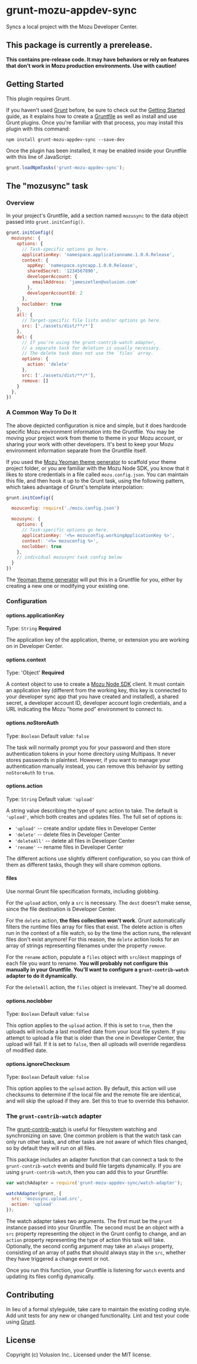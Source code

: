 # grunt-mozu-appdev-sync

Syncs a local project with the Mozu Developer Center.

## This package is currently a prerelease.
**This contains pre-release code. It may have behaviors or rely on features that don't work in Mozu production environments. Use with caution!**

## Getting Started
This plugin requires Grunt.

If you haven't used [Grunt](http://gruntjs.com/) before, be sure to check out the [Getting Started](http://gruntjs.com/getting-started) guide, as it explains how to create a [Gruntfile](http://gruntjs.com/sample-gruntfile) as well as install and use Grunt plugins. Once you're familiar with that process, you may install this plugin with this command:

```shell
npm install grunt-mozu-appdev-sync --save-dev
```

Once the plugin has been installed, it may be enabled inside your Gruntfile with this line of JavaScript:

```js
grunt.loadNpmTasks('grunt-mozu-appdev-sync');
```

## The "mozusync" task

### Overview
In your project's Gruntfile, add a section named `mozusync` to the data object passed into `grunt.initConfig()`.

```js
grunt.initConfig({
  mozusync: {
    options: {
      // Task-specific options go here.
      applicationKey: 'namespace.applicationname.1.0.0.Release',
      context: {
        appKey: 'namespace.syncapp.1.0.0.Release',
        sharedSecret: '1234567890',
        developerAccount: {
          emailAddress: 'jameszetlen@volusion.com'
        },
        developerAccountId: 2
      },
      noclobber: true
    },
    all: {
      // Target-specific file lists and/or options go here.
      src: ['./assets/dist/**/*']
    },
    del: {
      // If you're using the grunt-contrib-watch adapter,
      // a separate task for deletion is usually necessary.
      // The delete task does not use the `files` array.
      options: {
        action: 'delete'
      },
      src: ['./assets/dist/**/*'],
      remove: []
    }
  },
})
```

### A Common Way To Do It

The above depicted configuration is nice and simple, but it does hardcode specific Mozu environment information into the Gruntfile. You may be moving your project work from theme to theme in your Mozu account, or sharing your work with other developers. It's best to keep your Mozu environment information separate from the Gruntfile itself.

If you used the [Mozu Yeoman theme generator][1] to scaffold your theme project folder, or you are familiar with the Mozu Node SDK, you know that it likes to store credentials in a file called `mozu.config.json`. You can maintain this file, and then hook it up to the Grunt task, using the following pattern, which takes advantage of Grunt's template interpolation:

```js
grunt.initConfig({

  mozuconfig: require('./mozu.config.json')

  mozusync: {
    options: {
      // Task-specific options go here.
      applicationKey: '<%= mozuconfig.workingApplicationKey %>',
      context: '<%= mozuconfig %>',
      noclobber: true
    },
    // individual mozusync task config below
  }
})
```

The [Yeoman theme generator][1] will put this in a Gruntfile for you, either by creating a new one or modifying your existing one.

### Configuration

#### options.applicationKey
Type: `String`
**Required**

The application key of the application, theme, or extension you are working on in Developer Center.

#### options.context
Type: 'Object'
**Required**

A context object to use to create a [Mozu Node SDK](https://github.com/mozu/mozu-node-sdk) client. It must contain an application key (different from the working key, this key is connected to your developer sync app that you have created and installed), a shared secret, a developer account ID, developer account login credentials, and a URL indicating the Mozu "home pod" environment to connect to.

#### options.noStoreAuth
Type: `Boolean`
Default value: `false`

The task will normally prompt you for your password and then store authentication tokens in your home directory using Multipass. It never stores passwords in plaintext. However, if you want to manage your authentication manually instead, you can remove this behavior by setting `noStoreAuth` to `true`.

#### options.action
Type: `String`
Default value: `'upload'`

A string value describing the type of sync action to take. The default is `'upload'`, which both creates and updates files.
The full set of options is:

 - `'upload'` -- create and/or update files in Developer Center
 - `'delete'` -- delete files in Developer Center
 - `'deleteAll'` -- delete all files in Developer Center
 - `'rename'` -- rename files in Developer Center

The different actions use slightly different configuration, so you can think of them as different tasks, though they will share common options.

#### files
Use normal Grunt file specification formats, including globbing.

For the `upload` action, only a `src` is necessary. The `dest` doesn't make sense, since the file destination is Developer Center.

For the `delete` action, **the files collection won't work**. Grunt automatically filters the runtime files array for files that exist. The delete action is often run in the context of a file watch, so by the time the action runs, the relevant files don't exist anymore! For this reason, the `delete` action looks for an array of strings representing filenames under the property `remove`.

For the `rename` action, populate a `files` object with `src`/`dest` mappings of each file you want to rename. **You will probably not configure this manually in your Gruntfile. You'll want to configure a `grunt-contrib-watch` adapter to do it dynamically.**

For the `deleteAll` action, the `files` object is irrelevant. They're all doomed.

#### options.noclobber
Type: `Boolean`
Default value: `false`

This option applies to the `upload` action. If this is set to `true`, then the uploads will include a last modified date from your local file system. If you attempt to upload a file that is older than the one in Developer Center, the upload will fail. If it is set to `false`, then all uploads will override regardless of modified date.

#### options.ignoreChecksum
Type: `Boolean`
Default value: `false`

This option applies to the `upload` action. By default, this action will use checksums to determine if the local file and the remote file are identical, and will skip the upload if they are. Set this to true to override this behavior.

### The `grunt-contrib-watch` adapter

The [grunt-contrib-watch](https://github.com/gruntjs/grunt-contrib-watch) is useful for filesystem watching and synchronizing on save. One common problem is that the watch task can only run other tasks, and other tasks are not aware of which files changed, so by default they will run on all files.

This package includes an adapter function that can connect a task to the `grunt-contrib-watch` events and build file targets dynamically. If you are using `grunt-contrib-watch`, then you can add this to your Gruntfile:

```js
var watchAdapter = require('grunt-mozu-appdev-sync/watch-adapter');

watchAdapter(grunt, {
  src: 'mozusync.upload.src',
  action: 'upload'
});
```

The watch adapter takes two arguments. The first must be the `grunt` instance passed into your Gruntfile. The second must be an object with a `src` property representing the object in the Grunt config to change, and an `action` property representing the type of action this task will take. Optionally, the second config argument may take an `always` property, consisting of an array of paths that should always stay in the `src`, whether they have triggered a change event or not.

Once you run this function, your Gruntfile is listening for `watch` events and updating its files config dynamically.

## Contributing
In lieu of a formal styleguide, take care to maintain the existing coding style. Add unit tests for any new or changed functionality. Lint and test your code using [Grunt](http://gruntjs.com/).

## License
Copyright (c) Volusion Inc.. Licensed under the MIT license.

[1]: https://www.npmjs.com/package/generator-mozu-theme "Mozu Yeoman Theme Generator"